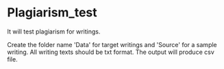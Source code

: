 # Plagiarism_test

It will test plagiarism for writings.

Create the folder name 'Data' for target writings and 'Source' for a sample writing.
All writing texts should be txt format.
The output will produce csv file.
